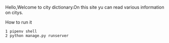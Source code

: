 Hello,Welcome to city dictionary.On this site yu can read various information on citys.

How to run it

~~~
1 pipenv shell
2 python manage.py runserver
~~~
